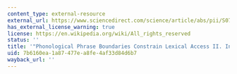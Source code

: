 ```yaml
---
content_type: external-resource
external_url: https://www.sciencedirect.com/science/article/abs/pii/S0749596X04000828?via%3Dihub
has_external_license_warning: true
license: https://en.wikipedia.org/wiki/All_rights_reserved
status: ''
title: '"Phonological Phrase Boundaries Constrain Lexical Access II. Infant Data."'
uid: 7b6160ea-1a87-477e-a8fe-4af33d84d6b7
wayback_url: ''
---
```

